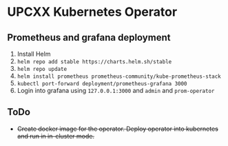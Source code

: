 # UPCXX Kubernetes Operator

## Prometheus and grafana deployment
1. Install Helm
2. `helm repo add stable https://charts.helm.sh/stable`
3. `helm repo update`
4. `helm install prometheus prometheus-community/kube-prometheus-stack`
5. `kubectl port-forward deployment/prometheus-grafana 3000`
6. Login into grafana using `127.0.0.1:3000` and `admin` and `prom-operator`

## ToDo
- ~~Create docker image for the operator. Deploy operator into kubernetes and run in in-cluster mode.~~
